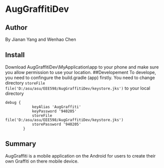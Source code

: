 # AugGraffitiDev
## Author
By Jianan Yang and Wenhao Chen
## Install
Download AugGraffitiDev\MyApplication\app to your phone and make sure you allow permission to use your location.
##Developement
To develope, you need to confingure the build.gradle (app) firstly. You need to change directory ```storeFile file('D:/asu/asu/EEE598/AugGraffitiDev/keystore.jks')``` to your local directory
```
debug {
            keyAlias 'AugGraffiti'
            keyPassword '940205'
            storeFile file('D:/asu/asu/EEE598/AugGraffitiDev/keystore.jks')
            storePassword '940205'
        }
```
##
## Summary
AugGraffiti is a mobile application on the Android for users to create their own Graffiti on there mobile device. 
